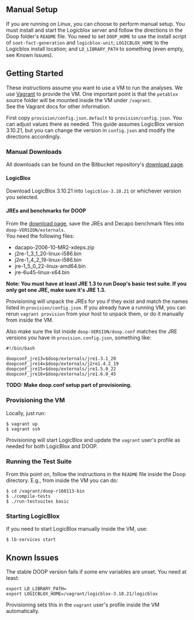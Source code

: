 ## Manual Setup

If you are running on Linux, you can choose to perform manual setup.  You must 
install and start the Logicblox server and follow the directions in the Doop 
folder's `README` file.  You need to set `DOOP_HOME` to use the install script 
of `soot-fact-generation` and `logicblox-unit`; `LOGICBLOX_HOME` to the Logicblox 
install location; and `LD_LIBRARY_PATH` to something (even empty, see Known Issues).

## Getting Started

These instructions assume you want to use a VM to run the analyses.  We use 
[Vagrant](https://www.vagrantup.com/) to provide the VM.  One important point 
is that the `petablox` source folder will be mounted inside the VM under `/vagrant`.  
See the Vagrant docs for other information.

First copy `provision/config.json.default` to `provision/config.json`.  You can 
adjust values there as needed.  This guide assumes LogicBlox version 3.10.21, but 
you can change the version in `config.json` and modify the directions accordingly.

### Manual Downloads

All downloads can be found on the Bitbucket repository's 
[download page](https://bitbucket.org/mayurnaik/petablox/downloads).

#### LogicBlox

Download LogicBlox 3.10.21 into `logicblox-3.10.21` or whichever version 
you selected.

#### JREs and benchmarks for DOOP

From the 
[download page](https://bitbucket.org/mayurnaik/petablox/downloads), 
save the JREs and Decapo benchmark files into `doop-VERSION/externals`.  
You need the following files:

- dacapo-2006-10-MR2-xdeps.zip
- j2re-1_3_1_20-linux-i586.bin
- j2re-1_4_2_19-linux-i586.bin
- jre-1_5_0_22-linux-amd64.bin
- jre-6u45-linux-x64.bin

**Note: You must have at least JRE 1.3 to run Doop's basic test suite.  If you only 
get one JRE, make sure it's JRE 1.3.**

Provisioning will 
unpack the JREs for you if they exist and match the names listed in 
`provision/config.json`.   If you already have a running VM, you 
can rerun `vagrant provision` from your host to unpack them, or do 
it manually from inside the VM.  

Also make sure the list inside `doop-VERSION/doop.conf` matches the JRE 
versions you have in `provision.config.json`, something like:

```
#!/bin/bash

doopconf_jre13=$doop/externals/jre1.3.1_20
doopconf_jre14=$doop/externals/j2re1.4.2_19
doopconf_jre15=$doop/externals/jre1.5.0_22
doopconf_jre16=$doop/externals/jre1.6.0_45
```


**TODO: Make doop.conf setup part of provisioning.**


### Provisioning the VM

Locally, just run:

```
$ vagrant up
$ vagrant ssh
```

Provisioning will start LogicBlox and update the `vagrant` user's 
profile as needed for both LogicBlox and DOOP.

### Running the Test Suite

From this point on, follow the instructions in the `README` file inside the Doop directory.  E.g., 
from inside the VM you can do:
```
$ cd /vagrant/doop-r160113-bin
$ ./compile-tests
$ ./run-testsuites basic
```

### Starting LogicBlox
If you need to start LogicBlox manually inside the VM, use:

```
$ lb-services start
```

## Known Issues

The stable DOOP version fails if some env variables are unset.  You need at least:

```
export LD_LIBRARY_PATH=
export LOGICBLOX_HOME=/vagrant/logicblox-3.10.21/logicblox
```

Provisioning sets this in the `vagrant` user's profile inside the VM automatically.
